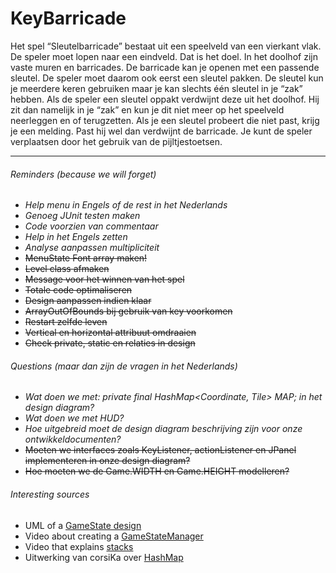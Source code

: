 # KeyBarricade
Het spel “Sleutelbarricade” bestaat uit een speelveld van een vierkant vlak. De speler moet lopen naar een eindveld. Dat is het doel. In het doolhof zijn vaste muren en barricades. De barricade kan je openen met een passende sleutel. De speler moet daarom ook eerst een sleutel pakken. De sleutel kun je meerdere keren gebruiken maar je kan slechts één sleutel in je “zak” hebben. Als de speler een sleutel oppakt verdwijnt deze uit het doolhof. Hij zit dan namelijk in je “zak” en kun je dit niet meer op het speelveld neerleggen en of terugzetten. Als je een sleutel probeert die niet past, krijg je een melding. Past hij wel dan verdwijnt de barricade. Je kunt de speler verplaatsen door het gebruik van de pijltjestoetsen. 

***

###### Reminders (because we will forget)
+ *Help menu in Engels of de rest in het Nederlands*  
+ *Genoeg JUnit testen maken*
+ *Code voorzien van commentaar*
+ *Help in het Engels zetten*
+ *Analyse aanpassen multipliciteit*
+ ~~MenuState Font array maken!~~
+ ~~Level class afmaken~~
+ ~~Message voor het winnen van het spel~~
+ ~~Totale code optimaliseren~~
+ ~~Design aanpassen indien klaar~~
+ ~~ArrayOutOfBounds bij gebruik van key voorkomen~~
+ ~~Restart zelfde leven~~
+ ~~Vertical en horizontal attribuut omdraaien~~
+ ~~Check private, static en relaties in design~~

###### Questions (maar dan zijn de vragen in het Nederlands)
+ *Wat doen we met: private final HashMap<Coordinate, Tile> MAP; in het design diagram?*
+ *Wat doen we met HUD?*
+ *Hoe uitgebreid moet de design diagram beschrijving zijn voor onze ontwikkeldocumenten?*
+ ~~Moeten we interfaces zoals KeyListener, actionListener en JPanel implementeren in onze design diagram?~~
+ ~~Hoe moeten we de Game.WIDTH en Game.HEIGHT modelleren?~~

###### Interesting sources
+ UML of a [GameState design](http://blog.nuclex-games.com/tutorials/cxx/game-state-management/)
+ Video about creating a [GameStateManager](https://www.youtube.com/watch?v=OCcZUO4Zf6o)
+ Video that explains [stacks](https://www.youtube.com/watch?v=8TMBjfS8wY0)
+ Uitwerking van corsiKa over [HashMap](http://stackoverflow.com/questions/7150624/how-to-make-a-tile-based-map-from-an-array-in-java)
